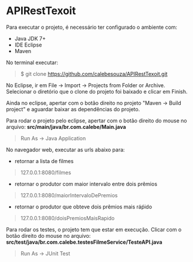 # APIRestTexoit

Para executar o projeto, é necessário ter configurado o ambiente com:
  - Java JDK 7+
  - IDE Eclipse
  - Maven
  
No terminal executar:
> $ git clone https://github.com/calebesouza/APIRestTexoit.git

No Eclipse, ir em File -> Import -> Projects from Folder or Archive. Selecionar o diretório que o clone do projeto foi baixado e clicar em Finish.

Ainda no eclipse, apertar com o botão direito no projeto "Maven -> Build project" e aguardar baixar as dependências do projeto.

Para rodar o projeto pelo eclipse, apertar com o botão direito do mouse no arquivo: **src/main/java/br.com.calebe/Main.java**
> Run As -> Java Application

No navegador web, executar as urls abaixo para:
  
  - retornar a lista de filmes
  > 127.0.0.1:8080/filmes
  
  - retornar o produtor com maior intervalo entre dois prêmios
  > 127.0.0.1:8080/maiorIntervaloDePremios
  
  - retornar o produtor que obteve dois prêmios mais ráṕido
  > 127.0.0.1:8080/doisPremiosMaisRapido
  
Para rodar os testes, o projeto tem que estar em execução. 
Clicar com o botão direito do mouse no arquivo: **src/test/java/br.com.calebe.testesFilmeService/TesteAPI.java**   
> Run As -> JUnit Test
